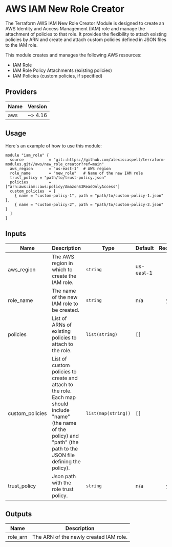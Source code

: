 # AWS IAM New Role Creator

The Terraform AWS IAM New Role Creator Module is designed to create an AWS Identity and Access Management (IAM) role and manage the attachment of policies to that role. It provides the flexibility to attach existing policies by ARN and create and attach custom policies defined in JSON files to the IAM role.

This module creates and manages the following AWS resources:
- IAM Role
- IAM Role Policy Attachments (existing policies)
- IAM Policies (custom policies, if specified)

## Providers

| Name    | Version |
|---------|---------|
| aws     | ~> 4.16 |

## Usage

Here's an example of how to use this module:

```hcl
module "iam_role" {
  source           = "git::https://github.com/alexiscaspell/terraform-modules.git//aws/new_role_creator?ref=main"
  aws_region       = "us-east-1"  # AWS region
  role_name        = "new_role"   # Name of the new IAM role
  trust_policy = "path/to/trust-policy.json"
  policies         = ["arn:aws:iam::aws:policy/AmazonS3ReadOnlyAccess"]
  custom_policies  = [
    { name = "custom-policy-1", path = "path/to/custom-policy-1.json" },
    { name = "custom-policy-2", path = "path/to/custom-policy-2.json" }
  ]
}
```

## Inputs

| Name            | Description                                           | Type           | Default     | Required |
|-----------------|-------------------------------------------------------|----------------|-------------|:--------:|
| aws_region      | The AWS region in which to create the IAM role.       | `string`       | us-east-1   | no       |
| role_name       | The name of the new IAM role to be created.           | `string`       | n/a         | yes      |
| policies        | List of ARNs of existing policies to attach to the role. | `list(string)` | `[]`        | no       |
| custom_policies | List of custom policies to create and attach to the role. Each map should include "name" (the name of the policy) and "path" (the path to the JSON file defining the policy). | `list(map(string))` | `[]` | no |
| trust_policy   | Json path with the role trust policy.         | `string`  | n/a | yes |

## Outputs

| Name         | Description                                       |
|--------------|---------------------------------------------------|
| role_arn     | The ARN of the newly created IAM role.            |

